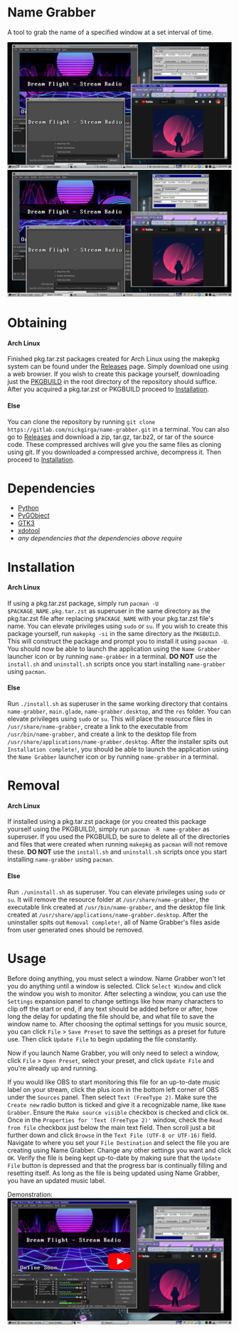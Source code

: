 # Name Grabber
A tool to grab the name of a specified window at a set interval of time.

![screenshot_3.png](.screenshots/screenshot_3.png)
![screenshot_4.png](.screenshots/screenshot_4.png)

# Obtaining
#### Arch Linux
Finished pkg.tar.zst packages created for Arch Linux using the makepkg system can be found under the [Releases](https://gitlab.com/nickgirga/name-grabber/-/releases) page. Simply download one using a web browser. If you wish to create this package yourself, downloading just the [PKGBUILD](https://gitlab.com/nickgirga/window-name-to-file/-/raw/master/PKGBUILD?inline=false) in the root directory of the repository should suffice. After you acquired a pkg.tar.zst or PKGBUILD proceed to [Installation](#installation).

#### Else
You can clone the repository by running `git clone https://gitlab.com/nickgirga/name-grabber.git` in a terminal. You can also go to [Releases](https://gitlab.com/nickgirga/name-grabber/-/releases) and download a zip, tar.gz, tar.bz2, or tar of the source code. These compressed archives will give you the same files as cloning using git. If you downloaded a compressed archive, decompress it. Then proceed to [Installation](#installation).

# Dependencies
 - [Python](https://www.python.org/)
 - [PyGObject](https://pypi.org/project/PyGObject/)
 - [GTK3](https://www.gtk.org/)
 - [xdotool](https://github.com/jordansissel/xdotool)
 - *any dependencies that the dependencies above require*

# Installation
#### Arch Linux
If using a pkg.tar.zst package, simply run `pacman -U $PACKAGE_NAME.pkg.tar.zst` as superuser in the same directory as the pkg.tar.zst file after replacing `$PACKAGE_NAME` with your pkg.tar.zst file's name. You can elevate privileges using `sudo` or `su`. If you wish to create this package yourself, run `makepkg -si` in the same directory as the `PKGBUILD`. This will construct the package and prompt you to install it using `pacman -U`. You should now be able to launch the application using the `Name Grabber` launcher icon or by running `name-grabber` in a terminal. **DO NOT** use the `install.sh` and `uninstall.sh` scripts once you start installing `name-grabber` using `pacman`.

#### Else
Run `./install.sh` as superuser in the same working directory that contains `name-grabber`, `main.glade`, `name-grabber.desktop`, and the `res` folder. You can elevate privileges using `sudo` or `su`. This will place the resource files in `/usr/share/name-grabber`, create a link to the executable from `/usr/bin/name-grabber`, and create a link to the desktop file from `/usr/share/applications/name-grabber.desktop`. After the installer spits out `Installation complete!`, you should be able to launch the application using the `Name Grabber` launcher icon or by running `name-grabber` in a terminal.

# Removal
#### Arch Linux
If installed using a pkg.tar.zst package (or you created this package yourself using the PKGBUILD), simply run `pacman -R name-grabber` as superuser. If you used the PKGBUILD, be sure to delete all of the directories and files that were created when running `makepkg` as `pacman` will not remove these. **DO NOT** use the `install.sh` and `uninstall.sh` scripts once you start installing `name-grabber` using `pacman`.

#### Else
Run `./uninstall.sh` as superuser. You can elevate privileges using `sudo` or `su`. It will remove the resource folder at `/usr/share/name-grabber`, the executable link created at `/usr/bin/name-grabber`, and the desktop file link created at `/usr/share/applications/name-grabber.desktop`. After the uninstaller spits out `Removal complete!`, all of Name Grabber's files aside from user generated ones should be removed.

# Usage
Before doing anything, you must select a window. Name Grabber won't let you do anything until a window is selected. Click `Select Window` and click the window you wish to monitor. After selecting a window, you can use the `Settings` expansion panel to change settings like how many characters to clip off the start or end, if any text should be added before or after, how long the delay for updating the file should be, and what file to save the window name to. After choosing the optimal settings for you music source, you can click `File` > `Save Preset` to save the settings as a preset for future use. Then click `Update File` to begin updating the file constantly.

Now if you launch Name Grabber, you will only need to select a window, click `File` > `Open Preset`, select your preset, and click `Update File` and you're already up and running.

If you would like OBS to start monitoring this file for an up-to-date music label on your stream, click the plus icon in the bottom left corner of OBS under the `Sources` panel. Then select `Text (FreeType 2)`. Make sure the `Create new` radio button is ticked and give it a recognizable name, like `Name Grabber`. Ensure the `Make source visible` checkbox is checked and click `OK`. Once in the `Properties for 'Text (FreeType 2)'` window, check the `Read from file` checkbox just below the main text field. Then scroll just a bit further down and click `Browse` in the `Text File (UTF-8 or UTF-16)` field. Navigate to where you set your `File Destination` and select the file you are creating using Name Grabber. Change any other settings you want and click `OK`. Verify the file is being kept up-to-date by making sure that the `Update File` button is depressed and that the progress bar is continually filling and resetting itself. As long as the file is being updated using Name Grabber, you have an updated music label.

Demonstration:
[![youtube_thumbnail.png](.screenshots/youtube_thumbnail.png)](https://www.youtube.com/watch?v=Fh68vm42QcE "View on YouTube")
